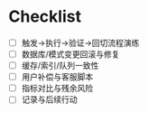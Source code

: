 # Checklist

- [ ] 触发→执行→验证→回切流程演练
- [ ] 数据库/模式变更回滚与修复
- [ ] 缓存/索引/队列一致性
- [ ] 用户补偿与客服脚本
- [ ] 指标对比与残余风险
- [ ] 记录与后续行动
